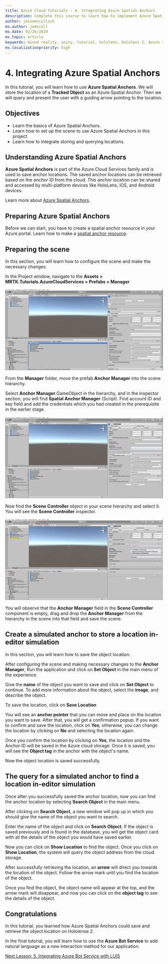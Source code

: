 ```yaml
---
title: Azure Cloud Tutorials - 4. Integrating Azure Spatial Anchors
description: Complete this course to learn how to implement Azure Spatial Anchors within a HoloLens 2 application.
author: jessemcculloch
ms.author: jemccull
ms.date: 02/26/2019
ms.topic: article
keywords: mixed reality, unity, tutorial, hololens, hololens 2, Azure spatial anchors
ms.localizationpriority: high
---
```


# 4. Integrating Azure Spatial Anchors

In this tutorial, you will learn how to use **Azure Spatial Anchors**. We will store the location of a **Tracked Object** as an Azure Spatial Anchor. Then we will query and present the user with a guiding arrow pointing to the location. 

## Objectives

* Learn the basics of Azure Spatial Anchors.
* Learn how to set up the scene to use Azure Spatial Anchors in this project.
* Learn how to integrate storing and querying locations.

## Understanding Azure Spatial Anchors

 **Azure Spatial Anchors** is part of the Azure Cloud Services family and is used to save anchor locations. The saved anchor locations can be retrieved based on the *anchor ID* from the cloud. This anchor location can be shared and accessed by multi-platform devices like HoloLens, iOS, and Android devices.

Learn more about [Azure Spatial Anchors](https://docs.microsoft.com/en-us/azure/spatial-anchors/overview).

## Preparing Azure Spatial Anchors

Before we can start, you have to create a spatial anchor resource in your Azure portal.
Learn how to make a [spatial anchor resource](https://docs.microsoft.com/en-us/azure/spatial-anchors/quickstarts/get-started-hololens#create-a-spatial-anchors-resource).



## Preparing the scene

In this section, you will learn how to configure the scene and make the necessary changes.

In the Project window, navigate to the **Assets > MRTK.Tutorials.AzureCloudServices > Prefabs > Manager**

![mrlearning-azure](images/mrlearning-azure/tutorial4-section1-step1-1.png)

From the **Manager** folder, move the prefab **Anchor Manager** into the scene hierarchy.


 Select **Anchor Manager** GameObject in the hierarchy, and in the inspector section, you will find **Spatial Anchor Manager** (Script). Find account ID and key field and add the credentials which you had created in the prerequisite in the earlier stage.

![mrlearning-azure](images/mrlearning-azure/tutorial4-section1-step2-1.png)

Now find the **Scene Controller** object in your scene hierarchy and select it. You will see the **Scene Controller** inspector.

![mrlearning-azure](images/mrlearning-azure/tutorial4-section1-step3-1.png)

You will observe that the **Anchor Manager** field in the **Scene Controller** component is empty, drag and drop the **Anchor Manager** from the hierarchy in the scene into that field and save the scene.

## Create a simulated anchor to store a location in-editor simulation

In this section, you will learn how to save the object location.

After configuring the scene and making necessary changes to the **Anchor Manager**, Run the application and click on **Set Object** in the main menu of the experience.

Give the **name** of the object you want to save and click on **Set Object** to continue. To add more information about the object, select the **image**, and describe the object.

To save the location, click on **Save Location**

You will see an **anchor pointer** that you can move and place on the location you want to save. After that, you will get a confirmation popup. If you want to confirm and save the location, click on **Yes**; otherwise, you can change the location by clicking on **No** and selecting the location again.

Once you confirm the location by clicking on **Yes**, the location and the Anchor ID will be saved in the Azure cloud storage. Once it is saved, you will see the **Object tag**  in the anchor with the object's name.

Now the object location is saved successfully.

## The query for a simulated anchor to find a location in-editor simulation

Once after you successfully saved the anchor location, now you can find the anchor location by selecting **Search Object** in the main menu.

After clicking on **Search Object**, a new window will pop up in which you should give the name of the object you want to search.

Enter the name of the object and click on **Search Object**. If the object is saved previously and is found in the database, you will get the object card with all the details of the object you would have saved earlier.

Now you can click on **Show Location** to find the object. Once you click on **Show Location**, the system will query the object address from the cloud storage.

After successfully retrieving the location, an **arrow** will direct you towards the location of the object. Follow the arrow mark until you find the location of the object.

Once you find the object, the object name will appear at the top, and the arrow mark will disappear, and now you can click on the **object tag** to see the details of the object.

## Congratulations

In this tutorial, you learned how Azure Spatial Anchors could save and retrieve the object location on Hololense 2.

In the final tutorial, you will learn how to use the **Azure Bot Service** to add natural language as a new interaction method for our application.

[Next Lesson: 5. Integrating Azure Bot Service with LUIS](mrlearning-azure-05.md)
